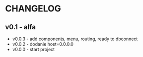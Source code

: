 # CHANGELOG
## v0.1 - alfa
- v0.0.3 - add components, menu, routing, ready to dbconnect
- v0.0.2 - dodanie host=0.0.0.0
- v0.0.0 - start project
